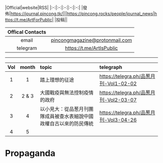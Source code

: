 |Official|website|RSS|
|:-:|:-:|:-:|:-:|:-:|
|發佈|https://journal.pincong.tk/|||https://pincong.rocks/people/journal_news|https://t.me/ArtForPublic|
|投稿||

|Offical Contacts||
|:-:|:-:|
|email|pincongmagazine@protonmail.com|
|telegram|https://t.me/ArtIsPublic|
***
|Vol|month|topic|telegraph|
|:-:|:-:|:-|:-|
|1|1|踏上理想的征途|https://telegra.ph/品葱月刊-Vol1-02-02|
|2|2 & 3|大國戰疫與無法控制疫情的政府|https://telegra.ph/品葱月刊-Vol2-03-07|
|3|4|以小見大：從品葱月刊團隊成員被查水表細說中國政權自古以來的防民傳統|https://telegra.ph/品葱月刊-Vol3-04-26|
|4|5|||
# Propaganda
